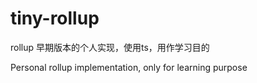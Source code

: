 # tiny-rollup

rollup 早期版本的个人实现，使用ts，用作学习目的

Personal rollup implementation, only for learning purpose
